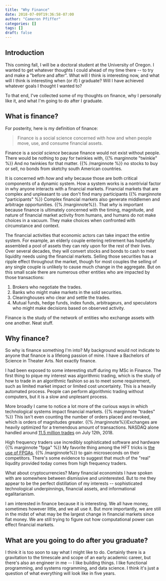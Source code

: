 ```yaml
---
title: "Why Finance"
date: 2018-07-09T19:36:58-07:00
author: "Cameron Pfiffer"
categories: []
tags: []
draft: false
---
```


## Introduction
This coming fall, I will be a doctoral student at the University of Oregon. I wanted to get whatever thoughts I could ahead of my time there -- to try and make a "before and after". What will I think is interesting now, and what will I think is interesting when (or if) I graduate? Will I have achieved whatever goals I thought I wanted to?

To that end, I've collected some of my thoughts on finance, why I personally like it, and what I'm going to do after I graduate.

## What is finance?
For posterity, here is my definition of finance:

>Finance is a social science concerned with how and when people move, use, and consume financial assets.

Finance is a _social science_ because finance would not exist without people. There would be nothing to pay for twinkies with, {{% marginnote "twinkie" %}} And no twinkies for that matter.  {{% /marginnote %}} no stocks to buy or sell, no bonds from sketchy south American countries.

It is concerned wth _how_ and _why_ because those are both critical components of a dynamic system. How a system works is a nontrivial factor in why anyone interacts with a financial markets. Financial markets that are complex and unpleasant to use don't find many participants {{% marginnote "participants" %}} Complex financial markets also generate middlemen and arbitrage opportunities. {{% /marginnote%}}. That _why_ is important because finance is ultimately concerned with the timing, magnitude, and nature of financial market activity from humans, and humans do not make choices in a vacuum. They make choices when confronted with circumstance and context.

The financial activities that economic actors can take impact the entire system. For example, an elderly couple entering retirement has hopefully assembled a pool of assets they can rely upon for the rest of their lives. Over several decades, they will convert stocks and bonds to cash to meet liquidity needs using the financial markets. Selling those securities has a ripple effect throughout the market, though for most couples the selling of any single couple is unlikely to cause much change in the aggregate. But on this small scale there are numerous other entities who are impacted by those transactions:

1. Brokers who negotiate the trades.
2. Banks who might make markets in the sold securities.
3. Clearinghouses who clear and settle the trades.
4. Mutual funds, hedge funds, index funds, arbitrageurs, and speculators who might make decisions based on observed activity.

Finance is the study of the network of entities who exchange assets with one another. Neat stuff.

## Why finance?
So why is finance something I'm into? My background would not indicate to anyone that finance is a lifelong passion of mine. I have a Bachelors of Science in Theater Arts. Not exactly finance.

I had been exposed to some interesting stuff during my MSc in Finance. The first thing to pique my interest was algorithmic trading, which is the study of how to trade in an algorithmic fashion so as to meet some requirement, such as limited market impact or limited cost uncertainty. This is a heavily automated process. People can perform algorithmic trading without computers, but it is a slow and unplesant process.

More broadly I came to notice a lot more of the curious ways in which technological systems impact financial markets. {{% marginnote "trades" %}} This isn't even counting the number of orders placed and revoked, which is orders of magnitudes greater. {{% /marginnote%}}Exchanges are heavily optimized for a tremendous amount of transactions. NASDAQ alone handled around [11.5 million trades](http://www.nasdaqtrader.com/Trader.aspx?id=DailyMarketSummary) on July 12th, 2018.

High frequency traders use incredibly sophisticated software and hardware {{% marginnote "fpga" %}} My favorite thing among the HFT tricks is [the use of FPGAs](https://quant.stackexchange.com/questions/10519/how-are-hft-systems-implemented-on-fpga-nowadays). {{% /marginnote%}} to gain microseconds on their competitors. There's some evidence to suggest that much of the "real" liqudity provided today comes from high frequency traders.

What about cryptocurrencies? Many financial economists I have spoken with are somewhere between dismissive and uninterested. But to me they appear to be the perfect distillation of my interests -- sophisticated technological underpinnings, financial assets, and informational egalitarianism.

I am interested in finance because it is interesting. We all have money, sometimes however little, and we all use it. But more importantly, we are still in the midst of what may be the largest change in financial markets since fiat money. We are still trying to figure out how computational power can effect financial markets.

## What are you going to do after you graduate?
I think it is too soon to say what I might like to do. Certainly there is a gravitation to the timescale and scope of an early academic career, but there's also an engineer in me -- I like building things. I like functional programming, and systems rogramming, and data science. I think it's just a question of what everything will look like in five years.
